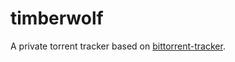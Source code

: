 # timberwolf
A private torrent tracker based on [bittorrent-tracker](https://github.com/feross/bittorrent-tracker).